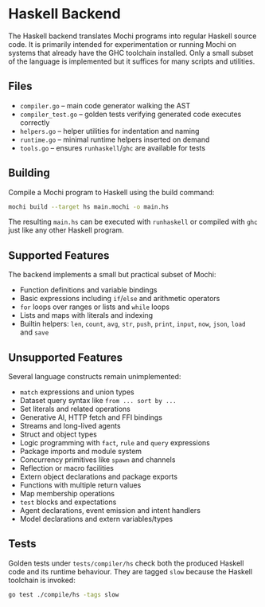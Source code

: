 # Haskell Backend

The Haskell backend translates Mochi programs into regular Haskell source code. It is primarily intended for experimentation or running Mochi on systems that already have the GHC toolchain installed. Only a small subset of the language is implemented but it suffices for many scripts and utilities.

## Files

- `compiler.go` – main code generator walking the AST
- `compiler_test.go` – golden tests verifying generated code executes correctly
- `helpers.go` – helper utilities for indentation and naming
- `runtime.go` – minimal runtime helpers inserted on demand
- `tools.go` – ensures `runhaskell`/`ghc` are available for tests

## Building

Compile a Mochi program to Haskell using the build command:

```bash
mochi build --target hs main.mochi -o main.hs
```

The resulting `main.hs` can be executed with `runhaskell` or compiled with `ghc` just like any other Haskell program.

## Supported Features

The backend implements a small but practical subset of Mochi:

- Function definitions and variable bindings
- Basic expressions including `if`/`else` and arithmetic operators
- `for` loops over ranges or lists and `while` loops
- Lists and maps with literals and indexing
- Builtin helpers: `len`, `count`, `avg`, `str`, `push`, `print`, `input`, `now`, `json`, `load` and `save`

## Unsupported Features

Several language constructs remain unimplemented:

- `match` expressions and union types
- Dataset query syntax like `from ... sort by ...`
- Set literals and related operations
- Generative AI, HTTP fetch and FFI bindings
- Streams and long-lived agents
- Struct and object types
- Logic programming with `fact`, `rule` and `query` expressions
- Package imports and module system
- Concurrency primitives like `spawn` and channels
- Reflection or macro facilities
- Extern object declarations and package exports
- Functions with multiple return values
- Map membership operations
- `test` blocks and expectations
- Agent declarations, event emission and intent handlers
- Model declarations and extern variables/types

## Tests

Golden tests under `tests/compiler/hs` check both the produced Haskell code and its runtime behaviour. They are tagged `slow` because the Haskell toolchain is invoked:

```bash
go test ./compile/hs -tags slow
```
